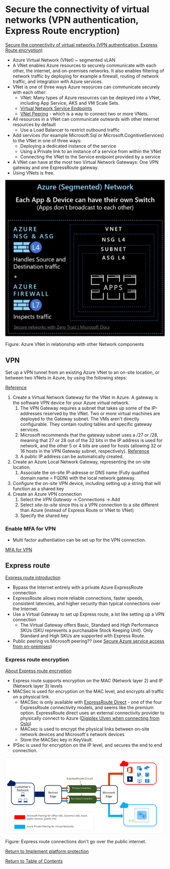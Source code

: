 # Secure the connectivity of virtual networks (VPN authentication, Express Route encryption)

[Secure the connectivity of virtual networks (VPN authentication, Express Route encryption)](https://docs.microsoft.com/en-us/azure/virtual-network/virtual-networks-overview)

* Azure Virtual Network (VNet) ~ segmented vLAN 
* A VNet enables Azure resources to securely communicate with each other, the internet, and on-premises networks. It also enables filtering of network traffic by deploying for example a firewall, routing of network traffic, and integration with Azure services.
* VNet is one of three ways Azure resources can communicate securely with each other:
   * VNet: Many types of Azure resources can be deployed into a VNet, including App Service, AKS and VM Scale Sets.
   * [Virtual Network Service Endpoints](18-Implement%20Service%20Endpoints.md)
   * [VNet Peering](https://docs.microsoft.com/en-us/azure/virtual-network/virtual-network-peering-overview) - which is a way to connect two or more VNets.
* All resources in a VNet can communicate outwards with other internet resources by default
   * Use a Load Balancer to restrict outbound traffic
* Add services (for example Microsoft.Sql or Microsoft.CognitiveServices) to the VNet in one of three ways:
   * Deploying a dedicated instance of the service
   * Using a Private link to an instance of a service from within the VNet
   * Connecting the VNet to the Service endpoint provided by a service
* A VNet can have at the most two Virtual Network Gateways: One VPN gateway and one ExpressRoute gateway.
* Using VNets is free.

![Azure Segmented Network](img/SegmentedNetwork.png)

Figure: Azure VNet in relationship with other Network components

## VPN

Set up a VPN tunnel from an existing Azure VNet to an on-site location, or between two VNets in Azure, by using the following steps:

[Reference](https://docs.microsoft.com/en-us/azure/vpn-gateway/tutorial-site-to-site-portal)

1. Create a Virtual Network Gateway for the VNet in Azure. A gateway is the software VPN device for your Azure virtual network.
   1. The VPN Gateway requires a subnet that takes up some of the IP-addresses reserved by the VNet. Two or more virtual machines are deployed to the Gateway subnet. The VMs aren't directly configurable. They contain routing tables and specific gateway services.
   1. Microsoft recommends that the gateway subnet uses a /27 or /28, meaning that 27 or 28 out of the 32 bits in the IP address is used for network, and the other 5 or 4 bits are used for hosts (allowing 32 or 16 hosts in the VPN Gateway subnet, respectively). [Reference](https://www.freecodecamp.org/news/subnet-cheat-sheet-24-subnet-mask-30-26-27-29-and-other-ip-address-cidr-network-references/)
   1. A public IP address can be automatically created.
1. Create an Azure Local Network Gateway, representing the on-site location.
    1. Associate the on-site IP-adresse or DNS name (Fully qualified domain name = FQDN) with the local network gateway.
1. Configure the on-site VPN device, including setting up a string that will function as a shared key
1. Create an Azure VPN connection 
    1. Select the *VPN Gateway* -> Connections -> Add
    1. Select *site-to-site* since this is a VPN connection to a site different than Azure (instead of Express Route or VNet to VNet)
    1. Specify the shared key

### Enable MFA for VPN

 * Multi factor authentiation can be set up for the VPN connection.

[MFA for VPN](https://docs.microsoft.com/en-us/azure/vpn-gateway/openvpn-azure-ad-mfa)

## Express route

[Express route introduction](https://docs.microsoft.com/en-us/azure/expressroute/expressroute-introduction)

* Bypass the Internet entirely with a private Azure ExpressRoute connection
* ExpressRoute allows more reliable connections, faster speeds, consistent latencies, and higher security than typical connections over the Internet.
* Use a Virtual Gateway to set up Express route, a lot like setting up a VPN connection
   * The Virtual Gateway offers Basic, Standard and High Performance SKUs (SKU represents a purchasable Stock Keeping Unit). Only Standard and High SKUs are supported with Express Route.
* Public peering vs Microsoft peering?? (see [Secure Azure service access from on-premises](https://docs.microsoft.com/en-us/azure/virtual-network/virtual-network-service-endpoints-overview#secure-azure-service-access-from-on-premises))

### Express route encryption

[About Express route encryption](https://docs.microsoft.com/en-us/azure/expressroute/expressroute-about-encryption)

* Express route supports encryption on the MAC (Network layer 2) and IP (Network layer 3) levels 
* MACSec is used for encryption on the MAC level, and encrypts all traffic on a physical link.
   * MACSec is only available with [ExpressRoute Direct](https://docs.microsoft.com/en-us/azure/expressroute/expressroute-erdirect-about) - one of the four ExpressRoute connectivity models, and seems like the premium option. ExpressRoute direct uses an external connectivity provider to physically connect to Azure ([Digiplex Ulven when connecting from Oslo](https://docs.microsoft.com/en-us/azure/expressroute/expressroute-locations-providers))
   * MACsec is used to encrypt the physical links between on-site network devices and Microsoft's network devices 
   * Store the MACSec key in KeyVault.
* IPSec is used for encryption on the IP level, and secures the end to end connection.


![Express route](img/ExpressRoute.png)

Figure: Express route connections don't go over the public internet.

[Return to Implement platform protection](README.md)

[Return to Table of Contents](../README.md)